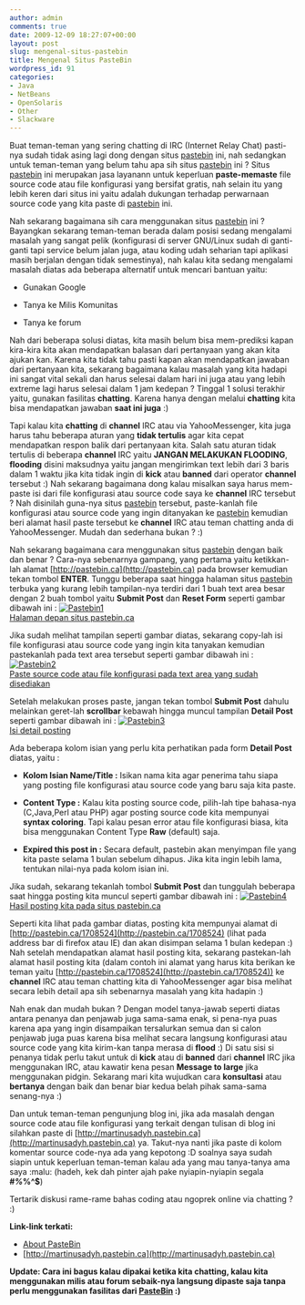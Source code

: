 ```yaml
---
author: admin
comments: true
date: 2009-12-09 18:27:07+00:00
layout: post
slug: mengenal-situs-pastebin
title: Mengenal Situs PasteBin
wordpress_id: 91
categories:
- Java
- NetBeans
- OpenSolaris
- Other
- Slackware
---
```


Buat teman-teman yang sering chatting di IRC (Internet Relay Chat) pasti-nya sudah tidak asing lagi dong dengan situs [pastebin](http://pastebin.ca) ini, nah sedangkan untuk teman-teman yang belum tahu apa sih situs [pastebin](http://pastebin.ca) ini ? Situs [pastebin](http://pastebin.ca) ini merupakan jasa layanann untuk keperluan **paste-memaste** file source code atau file konfigurasi yang bersifat gratis, nah selain itu yang lebih keren dari situs ini yaitu adalah dukungan terhadap perwarnaan source code yang kita paste di [pastebin](http://pastebin.ca) ini.

Nah sekarang bagaimana sih cara menggunakan situs [pastebin](http://pastebin.ca) ini ? Bayangkan sekarang teman-teman berada dalam posisi sedang mengalami masalah yang sangat pelik (konfigurasi di server GNU/Linux sudah di ganti-ganti tapi service belum jalan juga, atau koding udah seharian tapi aplikasi masih berjalan dengan tidak semestinya), nah kalau kita sedang mengalami masalah diatas ada beberapa alternatif untuk mencari bantuan yaitu:




  * Gunakan Google


  * Tanya ke Milis Komunitas


  * Tanya ke forum



Nah dari beberapa solusi diatas, kita masih belum bisa mem-prediksi kapan kira-kira kita akan mendapatkan balasan dari pertanyaan yang akan kita ajukan kan. Karena kita tidak tahu pasti kapan akan mendapatkan jawaban dari pertanyaan kita, sekarang bagaimana kalau masalah yang kita hadapi ini sangat vital sekali dan harus selesai dalam hari ini juga atau yang lebih extreme lagi harus selesai dalam 1 jam kedepan ? Tinggal 1 solusi terakhir yaitu, gunakan fasilitas **chatting**. Karena hanya dengan melalui **chatting** kita bisa mendapatkan jawaban **saat ini juga** :)

Tapi kalau kita **chatting** di **channel** IRC atau via YahooMessenger, kita juga harus tahu beberapa aturan yang **tidak tertulis** agar kita cepat mendapatkan respon balik dari pertanyaan kita. Salah satu aturan tidak tertulis di beberapa **channel** IRC yaitu **JANGAN MELAKUKAN FLOODING**, **flooding** disini maksudnya yaitu jangan mengirimkan text lebih dari 3 baris dalam 1 waktu jika kita tidak ingin di **kick** atau **banned** dari operator **channel** tersebut :) Nah sekarang bagaimana dong kalau misalkan saya harus mem-paste isi dari file konfigurasi atau source code saya ke **channel** IRC tersebut ? Nah disinilah guna-nya situs [pastebin](http://pastebin.ca) tersebut, paste-kanlah file konfigurasi atau source code yang ingin ditanyakan ke [pastebin](http://pastebin.ca) kemudian beri alamat hasil paste tersebut ke **channel** IRC atau teman chatting anda di YahooMessenger. Mudah dan sederhana bukan ? :)
<!-- more -->
Nah sekarang bagaimana cara menggunakan situs [pastebin](http://pastebin.ca) dengan baik dan benar ? Cara-nya sebenarnya gampang, yang pertama yaitu ketikkan-lah alamat [http://pastebin.ca](http://pastebin.ca) pada browser kemudian tekan tombol **ENTER**. Tunggu beberapa saat hingga halaman situs [pastebin](http://pastebin.ca) terbuka yang kurang lebih tampilan-nya terdiri dari 1 buah text area besar dengan 2 buah tombol yaitu **Submit Post** dan **Reset Form** seperti gambar dibawah ini :
[![Pastebin1](http://farm3.static.flickr.com/2640/4172408328_d2807144d6.jpg)  
Halaman depan situs pastebin.ca](http://www.flickr.com/photos/10243554@N02/4172408328/)

Jika sudah melihat tampilan seperti gambar diatas, sekarang copy-lah isi file konfigurasi atau source code yang ingin kita tanyakan kemudian pastekanlah pada text area tersebut seperti gambar dibawah ini :
[![Pastebin2](http://farm3.static.flickr.com/2779/4172408332_c3e454d4e9.jpg)  
Paste source code atau file konfigurasi pada text area yang sudah disediakan](http://www.flickr.com/photos/10243554@N02/4172408332/)

Setelah melakukan proses paste, jangan tekan tombol **Submit Post** dahulu melainkan geret-lah **scrollbar** kebawah hingga muncul tampilan **Detail Post** seperti gambar dibawah ini :
[![Pastebin3](http://farm3.static.flickr.com/2554/4172408338_b3643d24fc.jpg)  
Isi detail posting](http://www.flickr.com/photos/10243554@N02/4172408338/)

Ada beberapa kolom isian yang perlu kita perhatikan pada form **Detail Post** diatas, yaitu :




  * **Kolom Isian Name/Title :** Isikan nama kita agar penerima tahu siapa yang posting file konfigurasi atau source code yang baru saja kita paste.


  * **Content Type :** Kalau kita posting source code, pilih-lah tipe bahasa-nya (C,Java,Perl atau PHP) agar posting source code kita mempunyai **syntax coloring**. Tapi kalau pesan error atau file konfigurasi biasa, kita bisa menggunakan Content Type **Raw** (default) saja.


  * **Expired this post in :** Secara default, pastebin akan menyimpan file yang kita paste selama 1 bulan sebelum dihapus. Jika kita ingin lebih lama, tentukan nilai-nya pada kolom isian ini.


Jika sudah, sekarang tekanlah tombol **Submit Post** dan tunggulah beberapa saat hingga posting kita muncul seperti gambar dibawah ini :
[![Pastebin4](http://farm3.static.flickr.com/2489/4172408340_1c19e98df9.jpg)  
Hasil posting kita pada situs pastebin.ca](http://www.flickr.com/photos/10243554@N02/4172408340/)

Seperti kita lihat pada gambar diatas, posting kita mempunyai alamat di [http://pastebin.ca/1708524](http://pastebin.ca/1708524) (lihat pada address bar di firefox atau IE) dan akan disimpan selama 1 bulan kedepan :) Nah setelah mendapatkan alamat hasil posting kita, sekarang pastekan-lah alamat hasil posting kita (dalam contoh ini alamat yang harus kita berikan ke teman yaitu [http://pastebin.ca/1708524](http://pastebin.ca/1708524)) ke **channel** IRC atau teman chatting kita di YahooMessenger agar bisa melihat secara lebih detail apa sih sebenarnya masalah yang kita hadapin :)

Nah enak dan mudah bukan ? Dengan model tanya-jawab seperti diatas antara penanya dan penjawab juga sama-sama enak, si pena-nya puas karena apa yang ingin disampaikan tersalurkan semua dan si calon penjawab juga puas karena bisa melihat secara langsung konfigurasi atau source code yang kita kirim-kan tanpa merasa di **flood** :) Di satu sisi si penanya tidak perlu takut untuk di **kick** atau di **banned** dari **channel** IRC jika menggunakan IRC, atau kawatir kena pesan **Message to large** jika menggunakan pidgin. Sekarang mari kita wujudkan cara **konsultasi** atau **bertanya** dengan baik dan benar biar kedua belah pihak sama-sama senang-nya :)

Dan untuk teman-teman pengunjung blog ini, jika ada masalah dengan source code atau file konfigurasi yang terkait dengan tulisan di blog ini silahkan paste di [http://martinusadyh.pastebin.ca](http://martinusadyh.pastebin.ca) ya. Takut-nya nanti jika paste di kolom komentar source code-nya ada yang kepotong :D soalnya saya sudah siapin untuk keperluan teman-teman kalau ada yang mau tanya-tanya ama saya :malu: (hadeh, kek dah pinter ajah pake nyiapin-nyiapin segala **#*%*%^$**)


Tertarik diskusi rame-rame bahas coding atau ngoprek online via chatting ? :)


**Link-link terkati:**
- [About PasteBin](http://pastebin.ca/what.php)
- [http://martinusadyh.pastebin.ca](http://martinusadyh.pastebin.ca)

**Update: Cara ini bagus kalau dipakai ketika kita chatting, kalau kita menggunakan milis atau forum sebaik-nya langsung dipaste saja tanpa perlu menggunakan fasilitas dari  [PasteBin](http://pastebin.ca/what.php) :)**
